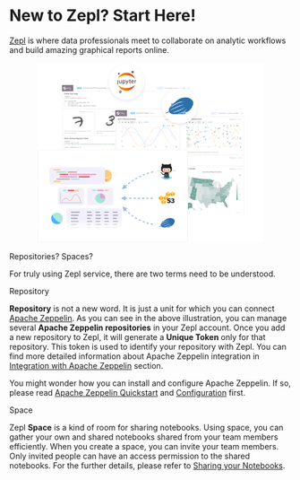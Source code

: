 # New to Zepl? Start Here!

[Zepl](https://www.Zepl.com/) is where data professionals meet to collaborate on analytic workflows and build amazing graphical reports online.

<center><img src="../img/Zepl_concept.png" height="80%" width="80%"></center>

<span class="middle-font">Repositories? Spaces?</span>

For truly using Zepl service, there are two terms need to be understood. 
<br/>

<span class="submenu-font">Repository</span>

**Repository** is not a new word. It is just a unit for which you can connect [Apache Zeppelin](http://zeppelin.apache.org/).
As you can see in the above illustration, you can manage several **Apache Zeppelin repositories** in your Zepl account. 
Once you add a new repository to Zepl, it will generate a **Unique Token** only for that repository. 
This token is used to identify your repository with Zepl. You can find more detailed information about Apache Zeppelin integration in [Integration with Apache Zeppelin](zeppelin_integration.md) section.

<span class="note-font">You might wonder how you can install and configure Apache Zeppelin. 
If so, please read [Apache Zeppelin Quickstart](http://zeppelin.apache.org/docs/latest/install/install.html) and [Configuration](https://zeppelin.apache.org/docs/0.7.1/install/configuration.html) first.</span>

<span class="submenu-font">Space</span>

Zepl **Space** is a kind of room for sharing notebooks. 
Using space, you can gather your own and shared notebooks shared from your team members efficiently. 
When you create a space, you can invite your team members. 
Only invited people can have an access permission to the shared notebooks.
For the further details, please refer to [Sharing your Notebooks](sharing_notebooks.md).
